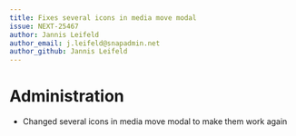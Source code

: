 ```yaml
---
title: Fixes several icons in media move modal
issue: NEXT-25467
author: Jannis Leifeld
author_email: j.leifeld@snapadmin.net
author_github: Jannis Leifeld
---
```

# Administration
* Changed several icons in media move modal to make them work again
